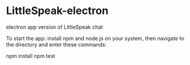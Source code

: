 # LittleSpeak-electron
electron app version of LittleSpeak chat

To start the app:
install npm and node.js on your system, then navigate to the directory and enter these commands:

npm install
npm test
